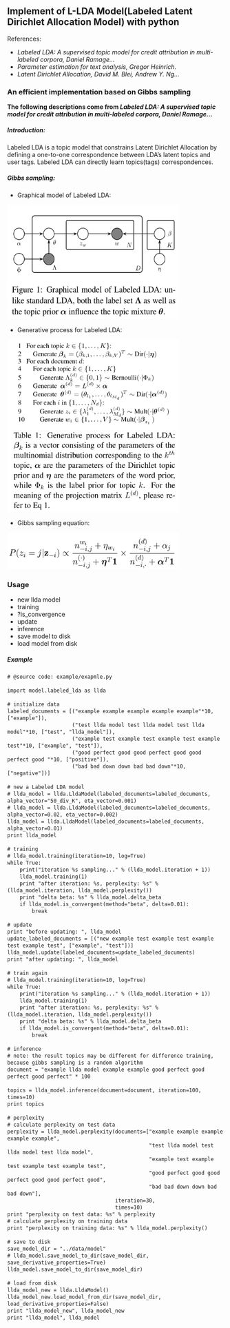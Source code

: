 ## Implement of L-LDA Model(Labeled Latent Dirichlet Allocation Model) with python


References:
   * *Labeled LDA: A supervised topic model for credit attribution in multi-labeled corpora, Daniel Ramage...*
   * *Parameter estimation for text analysis, Gregor Heinrich.*
   * *Latent Dirichlet Allocation, David M. Blei, Andrew Y. Ng...*
   
### An efficient implementation based on Gibbs sampling

**The following descriptions come from *Labeled LDA: A supervised topic model for credit attribution in multi-labeled corpora, Daniel Ramage...***

##### Introduction:
Labeled LDA is a topic model that constrains Latent Dirichlet Allocation by defining a one-to-one correspondence between LDA’s latent topics and user tags.
Labeled LDA can directly learn topics(tags) correspondences.

##### Gibbs sampling:
* Graphical model of Labeled LDA:
<!-- ![https://github.com/JoeZJH/Labeled-LDA/blob/master/assets/graphical-of-labeled-lda.png](https://github.com/JoeZJH/Labeled-LDA/blob/master/assets/graphical-of-labeled-lda.png) -->

<img src="https://github.com/JoeZJH/Labeled-LDA-Python/blob/master/assets/graphical-of-labeled-lda.png" width="400" height="265"/>

* Generative process for Labeled LDA:
<!-- ![https://github.com/JoeZJH/Labeled-LDA/blob/master/assets/generative-process-for-labeled-lda.png](https://github.com/JoeZJH/Labeled-LDA/blob/master/assets/generative-process-for-labeled-lda.png) -->
<img src="https://github.com/JoeZJH/Labeled-LDA-Python/blob/master/assets/generative-process-for-labeled-lda.png" width="400" height="400"/>

* Gibbs sampling equation:
<!-- ![https://github.com/JoeZJH/Labeled-LDA/blob/master/assets/gibbs-sampling-equation.png](https://github.com/JoeZJH/Labeled-LDA/blob/master/assets/gibbs-sampling-equation.png) -->
<img src="https://github.com/JoeZJH/Labeled-LDA-Python/blob/master/assets/gibbs-sampling-equation.png" width="400" height="85"/>

### Usage
* new llda model
* training
* ?is_convergence
* update
* inference
* save model to disk
* load model from disk


##### Example 
```
# @source code: example/exapmle.py

import model.labeled_lda as llda

# initialize data
labeled_documents = [("example example example example example"*10, ["example"]),
                     ("test llda model test llda model test llda model"*10, ["test", "llda_model"]),
                     ("example test example test example test example test"*10, ["example", "test"]),
                     ("good perfect good good perfect good good perfect good "*10, ["positive"]),
                     ("bad bad down down bad bad down"*10, ["negative"])]

# new a Labeled LDA model
# llda_model = llda.LldaModel(labeled_documents=labeled_documents, alpha_vector="50_div_K", eta_vector=0.001)
# llda_model = llda.LldaModel(labeled_documents=labeled_documents, alpha_vector=0.02, eta_vector=0.002)
llda_model = llda.LldaModel(labeled_documents=labeled_documents, alpha_vector=0.01)
print llda_model

# training
# llda_model.training(iteration=10, log=True)
while True:
    print("iteration %s sampling..." % (llda_model.iteration + 1))
    llda_model.training(1)
    print "after iteration: %s, perplexity: %s" % (llda_model.iteration, llda_model.perplexity())
    print "delta beta: %s" % llda_model.delta_beta
    if llda_model.is_convergent(method="beta", delta=0.01):
        break

# update
print "before updating: ", llda_model
update_labeled_documents = [("new example test example test example test example test", ["example", "test"])]
llda_model.update(labeled_documents=update_labeled_documents)
print "after updating: ", llda_model

# train again
# llda_model.training(iteration=10, log=True)
while True:
    print("iteration %s sampling..." % (llda_model.iteration + 1))
    llda_model.training(1)
    print "after iteration: %s, perplexity: %s" % (llda_model.iteration, llda_model.perplexity())
    print "delta beta: %s" % llda_model.delta_beta
    if llda_model.is_convergent(method="beta", delta=0.01):
        break

# inference
# note: the result topics may be different for difference training, because gibbs sampling is a random algorithm
document = "example llda model example example good perfect good perfect good perfect" * 100

topics = llda_model.inference(document=document, iteration=100, times=10)
print topics

# perplexity
# calculate perplexity on test data
perplexity = llda_model.perplexity(documents=["example example example example example",
                                              "test llda model test llda model test llda model",
                                              "example test example test example test example test",
                                              "good perfect good good perfect good good perfect good",
                                              "bad bad down down bad bad down"],
                                   iteration=30,
                                   times=10)
print "perplexity on test data: %s" % perplexity
# calculate perplexity on training data
print "perplexity on training data: %s" % llda_model.perplexity()

# save to disk
save_model_dir = "../data/model"
# llda_model.save_model_to_dir(save_model_dir, save_derivative_properties=True)
llda_model.save_model_to_dir(save_model_dir)

# load from disk
llda_model_new = llda.LldaModel()
llda_model_new.load_model_from_dir(save_model_dir, load_derivative_properties=False)
print "llda_model_new", llda_model_new
print "llda_model", llda_model
```


